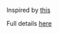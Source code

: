 Inspired by [this](https://stuarth.github.io/clojure/pedestal-browser-repl/)

Full details [here](http://subhash.github.io/pedestal/2015/06/11/pedestal-interceptors.html)
